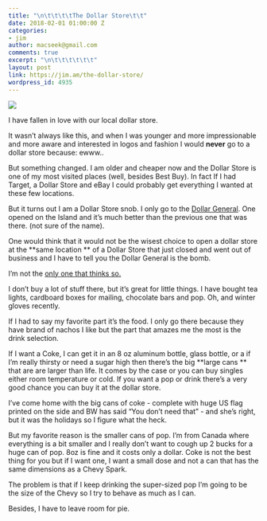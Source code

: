 ```yaml
---
title: "\n\t\t\t\tThe Dollar Store\t\t"
date: 2018-02-01 01:00:00 Z
categories:
- jim
author: macseek@gmail.com
comments: true
excerpt: "\n\t\t\t\t\t\t"
layout: post
link: https://jim.am/the-dollar-store/
wordpress_id: 4935
---
```


![](http://jim.am/wp-content/uploads/2018/02/null.jpeg)




I have fallen in love with our local dollar store.




It wasn’t always like this, and when I was younger and more impressionable and more aware and interested in logos and fashion I would **never** go to a dollar store because: ewww..




But something changed. I am older and cheaper now and the Dollar Store is one of my most visited places (well, besides Best Buy). In fact If I had Target, a Dollar Store and eBay I could probably get everything I wanted at these few locations.




But it turns out I am a Dollar Store snob. I only go to the [Dollar General](https://www.dollargeneral.com/). One opened on the Island and it’s much better than the previous one that was there. (not sure of the name).




One would think that it would not be the wisest choice to open a dollar store at the **same location ** of a Dollar Store that just closed and went out of business and I have to tell you the Dollar General is the bomb.




I’m not the [only one that thinks so. ](https://www.bloomberg.com/news/features/2017-10-11/dollar-general-hits-a-gold-mine-in-rural-america)




I don’t buy a lot of stuff there, but it’s great for little things. I have bought tea lights, cardboard boxes for mailing, chocolate bars and pop. Oh, and winter gloves recently.




If I had to say my favorite part it’s the food. I only go there because they have brand of nachos I like but the part that amazes me the most is the drink selection.




If I want a Coke, I can get it in an 8 oz aluminum bottle, glass bottle, or a if I’m really thirsty or need a sugar high then there’s the big **large cans ** that are are larger than life. It comes by the case or you can buy singles either room temperature or cold. If you want a pop or drink there’s a very good chance you can buy it at the dollar store.




I’ve come home with the big cans of coke - complete with huge US flag printed on the side and BW has said “You don’t need that” - and she’s right, but it was the holidays so I figure what the heck.




But my favorite reason is the smaller cans of pop. I’m from Canada where everything is a bit smaller and I really don’t want to cough up 2 bucks for a huge can of pop. 8oz is fine and it costs only a dollar. Coke is not the best thing for you but if I want one, I want a small dose and not a can that has the same dimensions as a Chevy Spark.




The problem is that if I keep drinking the super-sized pop I’m going to be the size of the Chevy so I try to behave as much as I can.




Besides, I have to leave room for pie.


		
